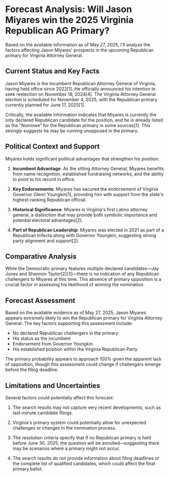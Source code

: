 # Forecast Analysis: Will Jason Miyares win the 2025 Virginia Republican AG Primary?

Based on the available information as of May 27, 2025, I'll analyze the factors affecting Jason Miyares' prospects in the upcoming Republican primary for Virginia Attorney General.

## Current Status and Key Facts

Jason Miyares is the incumbent Republican Attorney General of Virginia, having held office since 2022[1]. He officially announced his intention to seek reelection on November 18, 2024[4]. The Virginia Attorney General election is scheduled for November 4, 2025, with the Republican primary currently planned for June 17, 2025[1].

Critically, the available information indicates that Miyares is currently the only declared Republican candidate for the position, and he is already listed as the "Nominee" for the Republican primary in some sources[1]. This strongly suggests he may be running unopposed in the primary.

## Political Context and Support

Miyares holds significant political advantages that strengthen his position:

1. **Incumbent Advantage**: As the sitting Attorney General, Miyares benefits from name recognition, established fundraising networks, and the ability to point to his record in office.

2. **Key Endorsements**: Miyares has secured the endorsement of Virginia Governor Glenn Youngkin[1], providing him with support from the state's highest-ranking Republican official.

3. **Historical Significance**: Miyares is Virginia's first Latino attorney general, a distinction that may provide both symbolic importance and potential electoral advantages[2].

4. **Part of Republican Leadership**: Miyares was elected in 2021 as part of a Republican trifecta along with Governor Youngkin, suggesting strong party alignment and support[2].

## Comparative Analysis

While the Democratic primary features multiple declared candidates—Jay Jones and Shannon Taylor[2][3]—there is no indication of any Republican challengers to Miyares at this time. This absence of primary opposition is a crucial factor in assessing his likelihood of winning the nomination.

## Forecast Assessment

Based on the available evidence as of May 27, 2025, Jason Miyares appears extremely likely to win the Republican primary for Virginia Attorney General. The key factors supporting this assessment include:

- No declared Republican challengers in the primary
- His status as the incumbent
- Endorsement from Governor Youngkin
- His established position within the Virginia Republican Party

The primary probability appears to approach 100% given the apparent lack of opposition, though this assessment could change if challengers emerge before the filing deadline.

## Limitations and Uncertainties

Several factors could potentially affect this forecast:

1. The search results may not capture very recent developments, such as last-minute candidate filings.

2. Virginia's primary system could potentially allow for unexpected challenges or changes in the nomination process.

3. The resolution criteria specify that if no Republican primary is held before June 30, 2025, the question will be annulled—suggesting there may be scenarios where a primary might not occur.

4. The search results do not provide information about filing deadlines or the complete list of qualified candidates, which could affect the final primary ballot.